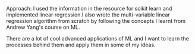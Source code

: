 Approach: I used the information in the resource for scikit learn and implemented linear regression.I also wrote the multi-variable linear regression algorithm from scratch by following the concepts I learnt from Andrew Yang's course on ML.

There are a lot of cool advanced applications of ML and I want to learn the processes behind them and apply them in some of my ideas.
